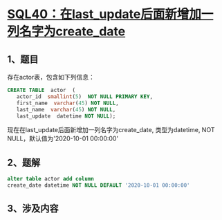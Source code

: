 # [SQL40：在last_update后面新增加一列名字为create_date](https://www.nowcoder.com/practice/119f04716d284cb7a19fba65dd876b03?tpId=82&&tqId=29808&rp=1&ru=/ta/sql&qru=/ta/sql/question-ranking)

## 1、题目

存在actor表，包含如下列信息：

```sql
CREATE TABLE  actor  (
   actor_id  smallint(5)  NOT NULL PRIMARY KEY,
   first_name  varchar(45) NOT NULL,
   last_name  varchar(45) NOT NULL,
   last_update  datetime NOT NULL);
```

现在在last_update后面新增加一列名字为create_date, 类型为datetime, NOT NULL，默认值为'2020-10-01 00:00:00'

## 2、题解


```sql
alter table actor add column
create_date datetime NOT NULL DEFAULT '2020-10-01 00:00:00'
```

## 3、涉及内容